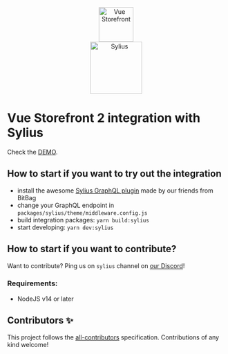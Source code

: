 <div align="center">
  <img src="https://user-images.githubusercontent.com/1626923/137092657-fb398d20-b592-4661-a1f9-4135db0b61d5.png" alt="Vue Storefront" height="80px" /> <br>
  <img src="https://sylius.com/wp-content/uploads/2021/03/sylius-logo_sylius-logo-light-1024x422.jpg" alt="Sylius" height="120px" />
</div>

# Vue Storefront 2 integration with Sylius

Check the [DEMO](https://vsf-next.ournights-staging.rocks/).
<!-- ALL-CONTRIBUTORS-BADGE:START - Do not remove or modify this section -->
<!-- ALL-CONTRIBUTORS-BADGE:END -->

## How to start if you want to try out the integration

 - install the awesome [Sylius GraphQL plugin](https://packagist.org/packages/bitbag/graphql-plugin) made by our friends from BitBag
 - change your GraphQL endpoint in `packages/sylius/theme/middleware.config.js`
 - build integration packages: `yarn build:sylius`
 - start developing: `yarn dev:sylius`

## How to start if you want to contribute?

Want to contribute? Ping us on `sylius` channel on [our Discord](https://discord.vuestorefront.io)!

### Requirements:
- NodeJS v14 or later

## Contributors ✨

<!-- ALL-CONTRIBUTORS-LIST:START - Do not remove or modify this section -->

<!-- ALL-CONTRIBUTORS-LIST:END -->

This project follows the [all-contributors](https://github.com/all-contributors/all-contributors) specification. Contributions of any kind welcome!
